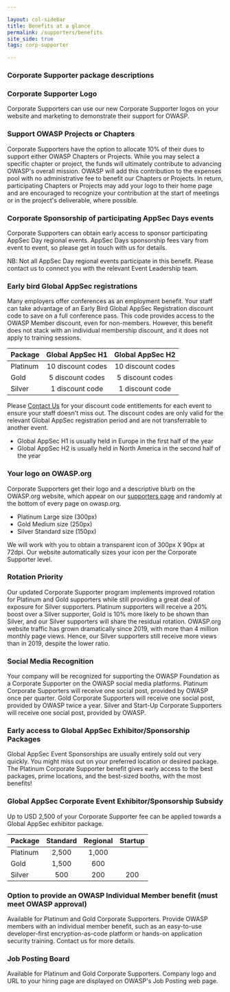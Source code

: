```yaml
---

layout: col-sidebar
title: Benefits at a glance
permalink: /supporters/benefits
site_side: true
tags: corp-supporter

---
```


### Corporate Supporter package descriptions

### Corporate Supporter Logo

Corporate Supporters can use our new Corporate Supporter logos on your website and marketing to demonstrate their support for OWASP. 

### Support OWASP Projects or Chapters

Corporate Supporters have the option to allocate 10% of their dues to support either OWASP Chapters or Projects. While you may select a specific chapter or project, the funds will ultimately contribute to advancing OWASP's overall mission. OWASP will add this contribution to the expenses pool with no administrative fee to benefit our Chapters or Projects. In return, participating Chapters or Projects may add your logo to their home page and are encouraged to recognize your contribution at the start of meetings or in the project's deliverable, where possible.

### Corporate Sponsorship of participating AppSec Days events

Corporate Supporters can obtain early access to sponsor participating AppSec Day regional events. AppSec Days sponsorship fees vary from event to event, so please get in touch with us for details. 

NB: Not all AppSec Day regional events participate in this benefit. Please contact us to connect you with the relevant Event Leadership team.

### Early bird Global AppSec registrations

Many employers offer conferences as an employment benefit. Your staff can take advantage of an Early Bird Global AppSec Registration discount code to save on a full conference pass. This code provides access to the OWASP Member discount, even for non-members. However, this benefit does not stack with an individual membership discount, and it does not apply to training sessions.

| Package  | Global AppSec H1  | Global AppSec H2  |
| -------- | :---------------: | :---------------: |
| Platinum | 10 discount codes | 10 discount codes |
| Gold     | 5 discount codes  | 5 discount codes  |
| Silver | 1 discount code   | 1 discount code   |

Please [Contact Us](mailto:kelly.santalucia@owasp.com) for your discount code entitlements for each event to ensure your staff doesn't miss out. The discount codes are only valid for the relevant Global AppSec registration period and are not transferrable to another event.

* Global AppSec H1 is usually held in Europe in the first half of the year
* Global AppSec H2 is usually held in North America in the second half of the year

### Your logo on OWASP.org

Corporate Supporters get their logo and a descriptive blurb on the OWASP.org website, which appear on our [supporters page](/supporters/list) and randomly at the bottom of every page on owasp.org. 

- Platinum Large size (300px)
- Gold Medium size (250px)
- Silver Standard size (150px)

We will work with you to obtain a transparent icon of 300px X 90px at 72dpi. Our website automatically sizes your icon per the Corporate Supporter level.

### Rotation Priority

Our updated Corporate Supporter program implements improved rotation for Platinum and Gold supporters while still providing a great deal of exposure for Silver supporters. Platinum supporters will receive a 20% boost over a Silver supporter, Gold is 10% more likely to be shown than Silver, and our Silver supporters will share the residual rotation. OWASP.org website traffic has grown dramatically since 2019, with more than 4 million monthly page views. Hence, our Silver supporters still receive more views than in 2019, despite the lower ratio.

### Social Media Recognition

Your company will be recognized for supporting the OWASP Foundation as a Corporate Supporter on the OWASP social media platforms. Platinum Corporate Supporters will receive one social post, provided by OWASP once per quarter. Gold Corporate Supporters will receive one social post, provided by OWASP twice a year. Silver and Start-Up Corporate Supporters will receive one social post, provided by OWASP.

### Early access to Global AppSec Exhibitor/Sponsorship Packages

Global AppSec Event Sponsorships are usually entirely sold out very quickly. You might miss out on your preferred location or desired package. The Platinum Corporate Supporter benefit gives early access to the best packages, prime locations, and the best-sized booths, with the most benefits!

### Global AppSec Corporate Event Exhibitor/Sponsorship Subsidy

Up to USD 2,500 of your Corporate Supporter fee can be applied towards a Global AppSec exhibitor package.

| Package | Standard | Regional | Startup |
| -- | :--: | :--: | :--: |
| Platinum | 2,500 | 1,000 |
| Gold | 1,500 | 600 |  
| Silver | 500 | 200 | 200 | 

### Option to provide an OWASP Individual Member benefit (must meet OWASP approval)

Available for Platinum and Gold Corporate Supporters. 
Provide OWASP members with an individual member benefit, such as an easy-to-use developer-first encryption-as-code platform or hands-on application security training. Contact us for more details. 

### Job Posting Board

Available for Platinum and Gold Corporate Supporters. 
Company logo and URL to your hiring page are displayed on OWASP's Job Posting web page.

